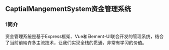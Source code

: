 ## **CaptialMangementSystem资金管理系统**
### 1简介
资金管理系统是基于Express框架、Vue和Element-UI联合开发的管理系统，结合了当前前端许多主流技术，让我们实现全栈的贯通，非常有学习的价值。
